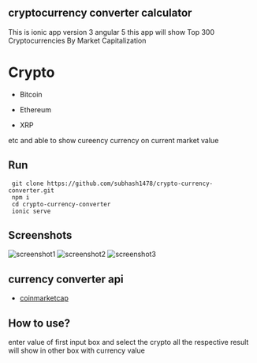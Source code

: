 ## cryptocurrency converter calculator
This is  ionic app version 3 angular 5
this app will show  Top 300 Cryptocurrencies By Market Capitalization
# Crypto   
 
* Bitcoin
- Ethereum
+ XRP
 
etc and able to show cureency currency on current market value



## Run
```
 git clone https://github.com/subhash1478/crypto-currency-converter.git
 npm i
 cd crypto-currency-converter
 ionic serve
```
 


## Screenshots
![screenshot1](https://raw.githubusercontent.com/subhash1478/crypto-currency-converter/master/src/assets/screenshot/screen1.png?v=4&s=200)
![screenshot2](https://raw.githubusercontent.com/subhash1478/crypto-currency-converter/master/src/assets/screenshot/screen2.png?v=4&s=200)
![screenshot3](https://raw.githubusercontent.com/subhash1478/crypto-currency-converter/master/src/assets/screenshot/screen3.png?v=4&s=200)

## currency converter api
 
 - [coinmarketcap](https://coinmarketcap.com/)
 
  
## How to use?
 
 enter value of first input box and select the crypto all the respective result will show in other box 
 with currency value

 